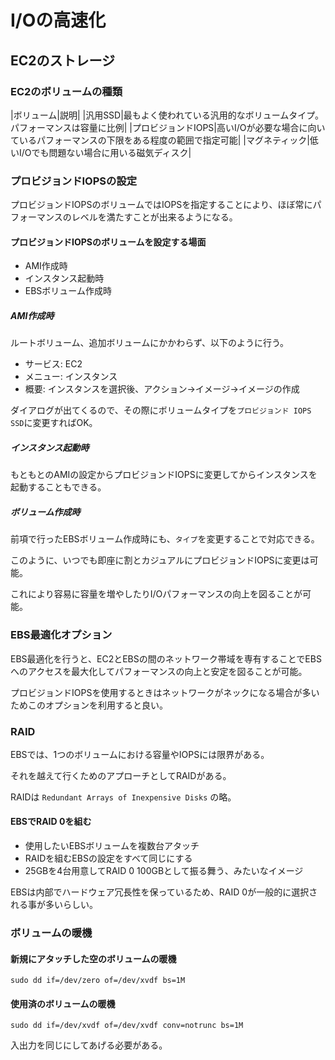 # I/Oの高速化

## EC2のストレージ

### EC2のボリュームの種類

|ボリューム|説明|
|汎用SSD|最もよく使われている汎用的なボリュームタイプ。パフォーマンスは容量に比例|
|プロビジョンドIOPS|高いI/Oが必要な場合に向いているパフォーマンスの下限をある程度の範囲で指定可能|
|マグネティック|低いI/Oでも問題ない場合に用いる磁気ディスク|

### プロビジョンドIOPSの設定

プロビジョンドIOPSのボリュームではIOPSを指定することにより、ほぼ常にパフォーマンスのレベルを満たすことが出来るようになる。

#### プロビジョンドIOPSのボリュームを設定する場面

* AMI作成時
* インスタンス起動時
* EBSボリューム作成時

##### AMI作成時

ルートボリューム、追加ボリュームにかかわらず、以下のように行う。

* サービス: EC2
* メニュー: インスタンス
* 概要: インスタンスを選択後、アクション→イメージ→イメージの作成

ダイアログが出てくるので、その際にボリュームタイプを`プロビジョンド IOPS SSD`に変更すればOK。

##### インスタンス起動時

もともとのAMIの設定からプロビジョンドIOPSに変更してからインスタンスを起動することもできる。

##### ボリューム作成時

前項で行ったEBSボリューム作成時にも、`タイプ`を変更することで対応できる。

このように、いつでも即座に割とカジュアルにプロビジョンドIOPSに変更は可能。

これにより容易に容量を増やしたりI/Oパフォーマンスの向上を図ることが可能。

### EBS最適化オプション

EBS最適化を行うと、EC2とEBSの間のネットワーク帯域を専有することでEBSへのアクセスを最大化してパフォーマンスの向上と安定を図ることが可能。

プロビジョンドIOPSを使用するときはネットワークがネックになる場合が多いためこのオプションを利用すると良い。

### RAID

EBSでは、1つのボリュームにおける容量やIOPSには限界がある。

それを越えて行くためのアプローチとしてRAIDがある。

RAIDは `Redundant Arrays of Inexpensive Disks` の略。

#### EBSでRAID 0を組む

* 使用したいEBSボリュームを複数台アタッチ
* RAIDを組むEBSの設定をすべて同じにする
* 25GBを4台用意してRAID 0 100GBとして振る舞う、みたいなイメージ

EBSは内部でハードウェア冗長性を保っているため、RAID 0が一般的に選択される事が多いらしい。

### ボリュームの暖機

#### 新規にアタッチした空のボリュームの暖機

```
sudo dd if=/dev/zero of=/dev/xvdf bs=1M
```

#### 使用済のボリュームの暖機

```
sudo dd if=/dev/xvdf of=/dev/xvdf conv=notrunc bs=1M
```

入出力を同じにしてあげる必要がある。



